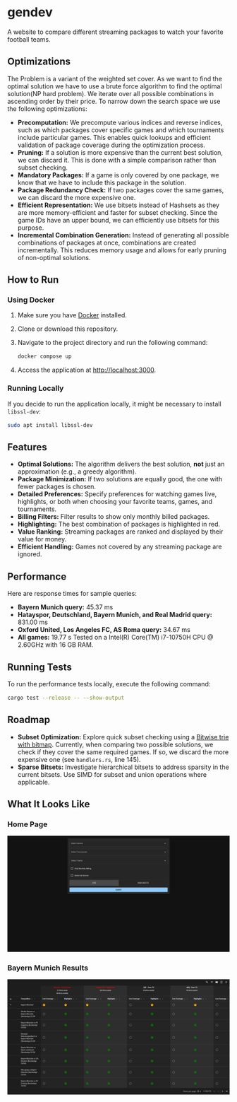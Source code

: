 # gendev

A website to compare different streaming packages to watch your favorite football teams.


## Optimizations
The Problem is a variant of the weighted set cover. As we want to find the optimal solution we have to use a brute force algorithm to find the optimal solution(NP hard problem). We iterate over all possible combinations in ascending order by their price. To narrow down the search space we use the following optimizations:
- **Precomputation:** We precompute various indices and reverse indices, such as which packages cover specific games and which tournaments include particular games. This enables quick lookups and efficient validation of package coverage during the optimization process.
- **Pruning:** If a solution is more expensive than the current best solution, we can discard it. This is done with a simple comparison rather than subset checking.
- **Mandatory Packages:** If a game is only covered by one package, we know that we have to include this package in the solution.
- **Package Redundancy Check:** If two packages cover the same games, we can discard the more expensive one.
- **Efficient Representation:** We use bitsets instead of Hashsets as they are more memory-efficient and faster for subset checking. Since the game IDs have an upper bound, we can efficiently use bitsets for this purpose.
- **Incremental Combination Generation:** Instead of generating all possible combinations of packages at once, combinations are created incrementally. This reduces memory usage and allows for early pruning of non-optimal solutions.

## How to Run

### Using Docker

1. Make sure you have [Docker](https://docs.docker.com/get-docker/) installed.
2. Clone or download this repository.
3. Navigate to the project directory and run the following command:

   ```bash
   docker compose up
   ```
4. Access the application at [http://localhost:3000](http://localhost:3000).
### Running Locally

If you decide to run the application locally, it might be necessary to install `libssl-dev`:

```bash
sudo apt install libssl-dev
```
## Features

- **Optimal Solutions:** The algorithm delivers the best solution, **not** just an approximation (e.g., a greedy algorithm).
- **Package Minimization:** If two solutions are equally good, the one with fewer packages is chosen.
- **Detailed Preferences:** Specify preferences for watching games live, highlights, or both when choosing your favorite teams, games, and tournaments.
- **Billing Filters:** Filter results to show only monthly billed packages.
- **Highlighting:** The best combination of packages is highlighted in red.
- **Value Ranking:** Streaming packages are ranked and displayed by their value for money.
- **Efficient Handling:** Games not covered by any streaming package are ignored.

## Performance

Here are response times for sample queries:

- **Bayern Munich query:** 45.37 ms
- **Hatayspor, Deutschland, Bayern Munich, and Real Madrid query:** 831.00 ms
- **Oxford United, Los Angeles FC, AS Roma query:** 34.67 ms
- **All games:** 19.77 s
Tested on a Intel(R) Core(TM) i7-10750H CPU @ 2.60GHz with 16 GB RAM.
## Running Tests

To run the performance tests locally, execute the following command:

```bash
cargo test --release -- --show-output
```
## Roadmap

- **Subset Optimization:** Explore quick subset checking using a [Bitwise trie with bitmap](https://en.wikipedia.org/wiki/Bitwise_trie_with_bitmap). Currently, when comparing two possible solutions, we check if they cover the same required games. If so, we discard the more expensive one (see `handlers.rs`, line 145).
- **Sparse Bitsets:** Investigate hierarchical bitsets to address sparsity in the current bitsets. Use SIMD for subset and union operations where applicable.

## What It Looks Like

### Home Page
![Picture 1](images/home.png)

### Bayern Munich Results
![Picture 2](images/BayernMunichResults.png)
